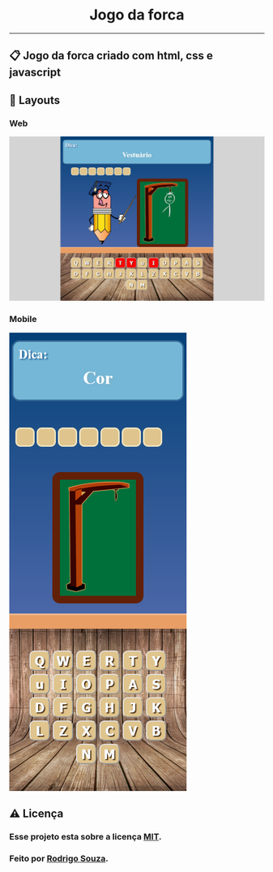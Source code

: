 <h1 align='center'>Jogo da forca</h1>
<hr>
<h2>📋 Jogo da forca criado com html, css e javascript</h2>
<h2>🎨 Layouts</h2>
<h3>Web</h3>
<img src="image/web.png">
<h3>Mobile</h3>
<img src="image/mobile.png">
<h2>⚠️ Licença</h2>
<h3>Esse projeto esta sobre a licença <a href='LICENSE'>MIT</a>.</h3>
<h3>Feito por <a href="https://github.com/Rodrigo-Souza-DEV">Rodrigo Souza</a>.</h3>

